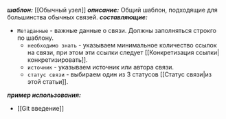 ***шаблон:*** [[Обычный узел]]
***описание:*** Общий шаблон, подходящие для большинства обычных связей.
***составляющие:*** 
- `Метаданные` - важные данные о связи. Должны заполняться строкго по шаблону.
	- `необходимо знать` - указываем минимальное количество ссылок на связи, при этом эти ссылки следует [[Конкретизация ссылки|конкретизировать]].
	- `источник` - указываем источник или автора связи.
	- `статус связи` - выбираем один из 3 статусов [[Статус связи|из этой статьи]].

***пример использования:***
- [[Git введение]]